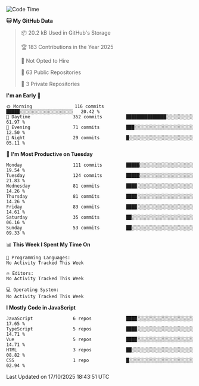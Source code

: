 <!--START_SECTION:waka-->
![Code Time](http://img.shields.io/badge/Code%20Time-1%2C484%20hrs%2047%20mins-blue)

**🐱 My GitHub Data** 

> 📦 20.2 kB Used in GitHub's Storage 
 > 
> 🏆 183 Contributions in the Year 2025
 > 
> 🚫 Not Opted to Hire
 > 
> 📜 63 Public Repositories 
 > 
> 🔑 3 Private Repositories 
 > 
**I'm an Early 🐤** 

```text
🌞 Morning                116 commits         █████░░░░░░░░░░░░░░░░░░░░   20.42 % 
🌆 Daytime                352 commits         ███████████████░░░░░░░░░░   61.97 % 
🌃 Evening                71 commits          ███░░░░░░░░░░░░░░░░░░░░░░   12.50 % 
🌙 Night                  29 commits          █░░░░░░░░░░░░░░░░░░░░░░░░   05.11 % 
```
📅 **I'm Most Productive on Tuesday** 

```text
Monday                   111 commits         █████░░░░░░░░░░░░░░░░░░░░   19.54 % 
Tuesday                  124 commits         █████░░░░░░░░░░░░░░░░░░░░   21.83 % 
Wednesday                81 commits          ████░░░░░░░░░░░░░░░░░░░░░   14.26 % 
Thursday                 81 commits          ████░░░░░░░░░░░░░░░░░░░░░   14.26 % 
Friday                   83 commits          ████░░░░░░░░░░░░░░░░░░░░░   14.61 % 
Saturday                 35 commits          ██░░░░░░░░░░░░░░░░░░░░░░░   06.16 % 
Sunday                   53 commits          ██░░░░░░░░░░░░░░░░░░░░░░░   09.33 % 
```


📊 **This Week I Spent My Time On** 

```text
💬 Programming Languages: 
No Activity Tracked This Week

🔥 Editors: 
No Activity Tracked This Week

💻 Operating System: 
No Activity Tracked This Week
```

**I Mostly Code in JavaScript** 

```text
JavaScript               6 repos             ████░░░░░░░░░░░░░░░░░░░░░   17.65 % 
TypeScript               5 repos             ████░░░░░░░░░░░░░░░░░░░░░   14.71 % 
Vue                      5 repos             ████░░░░░░░░░░░░░░░░░░░░░   14.71 % 
HTML                     3 repos             ██░░░░░░░░░░░░░░░░░░░░░░░   08.82 % 
CSS                      1 repo              █░░░░░░░░░░░░░░░░░░░░░░░░   02.94 % 
```




 Last Updated on 17/10/2025 18:43:51 UTC
<!--END_SECTION:waka-->
